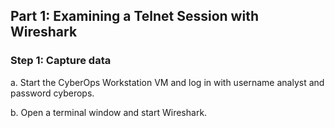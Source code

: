 ## Part 1: Examining a Telnet Session with Wireshark
### Step 1: Capture data
a. Start the CyberOps Workstation VM and log in with username analyst and password cyberops.

b. Open a terminal window and start Wireshark.

